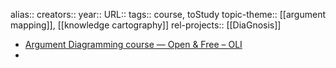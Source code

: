 alias::
creators::
year::
URL::
tags:: course, toStudy
topic-theme:: [[argument mapping]], [[knowledge cartography]]
rel-projects:: [[DiaGnosis]]


- [Argument Diagramming course — Open & Free – OLI](https://oli.cmu.edu/courses/argument-diagramming-open-free/)
-
